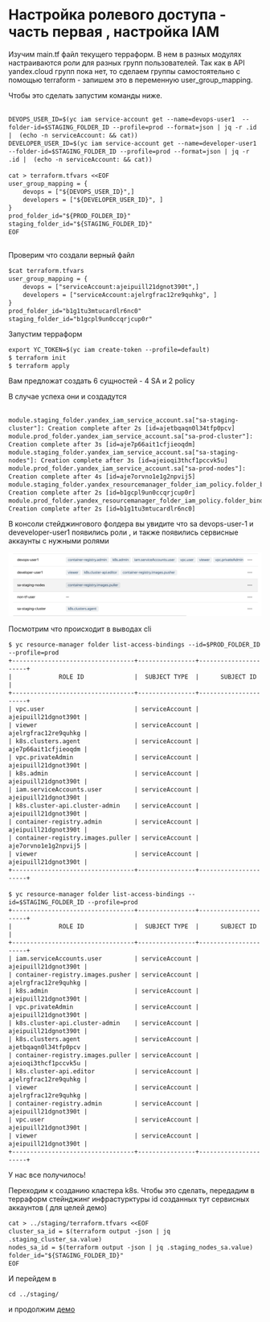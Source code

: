 # Настройка ролевого доступа - часть первая , настройка IAM


Изучим main.tf файл текущего терраформ. В нем в разных модулях настраиваются роли для разных групп пользователей. Так как в API yandex.cloud групп пока нет, то сделаем группы самостоятельно с помощью terraform - запишем это в переменную user_group_mapping.

Чтобы это сделать запустим команды ниже. 
```

DEVOPS_USER_ID=$(yc iam service-account get --name=devops-user1  --folder-id=$STAGING_FOLDER_ID --profile=prod --format=json | jq -r .id |  (echo -n serviceAccount: && cat))
DEVELOPER_USER_ID=$(yc iam service-account get --name=developer-user1  --folder-id=$STAGING_FOLDER_ID --profile=prod --format=json | jq -r .id |  (echo -n serviceAccount: && cat))

cat > terraform.tfvars <<EOF
user_group_mapping = { 
    devops = ["${DEVOPS_USER_ID}",]
    developers = ["${DEVELOPER_USER_ID}", ]
}
prod_folder_id="${PROD_FOLDER_ID}"
staging_folder_id="${STAGING_FOLDER_ID}"
EOF


```

Проверим что создали верный файл

```
$cat terraform.tfvars
user_group_mapping = { 
    devops = ["serviceAccount:ajeipuill21dgnot390t",]
    developers = ["serviceAccount:ajelrgfrac12re9quhkg", ]
}
prod_folder_id="b1g1tu3mtucardlr6nc0"
staging_folder_id="b1gcpl9un0ccqrjcup0r"
```


Запустим терраформ 


```
export YC_TOKEN=$(yc iam create-token --profile=default)
$ terraform init
$ terraform apply
```
Вам предложат создать 6 сущностей - 4 SA и 2 policy

В случае успеха они и создадутся
```

module.staging_folder.yandex_iam_service_account.sa["sa-staging-cluster"]: Creation complete after 2s [id=ajetbqaqn0l34tfp0pcv]
module.prod_folder.yandex_iam_service_account.sa["sa-prod-cluster"]: Creation complete after 3s [id=aje7p66ait1cfjieoqdm]
module.staging_folder.yandex_iam_service_account.sa["sa-staging-nodes"]: Creation complete after 3s [id=ajeioqi3thcf1pccvk5u]
module.prod_folder.yandex_iam_service_account.sa["sa-prod-nodes"]: Creation complete after 4s [id=aje7orvno1e1g2npvij5]
module.staging_folder.yandex_resourcemanager_folder_iam_policy.folder_bindings_policy[0]: Creation complete after 2s [id=b1gcpl9un0ccqrjcup0r]
module.prod_folder.yandex_resourcemanager_folder_iam_policy.folder_bindings_policy[0]: Creation complete after 2s [id=b1g1tu3mtucardlr6nc0]

```

В консоли стейджингового фолдера вы увидите что sa devops-user-1 и deveveloper-user1 появились роли , и также появились сервисные аккаунты с нужными ролями


![](../../images/pic1.png)


Посмотрим что происходит в выводах cli

```
$ yc resource-manager folder list-access-bindings --id=$PROD_FOLDER_ID --profile=prod
+----------------------------------+----------------+----------------------+
|             ROLE ID              |  SUBJECT TYPE  |      SUBJECT ID      |
+----------------------------------+----------------+----------------------+
| vpc.user                         | serviceAccount | ajeipuill21dgnot390t |
| viewer                           | serviceAccount | ajelrgfrac12re9quhkg |
| k8s.clusters.agent               | serviceAccount | aje7p66ait1cfjieoqdm |
| vpc.privateAdmin                 | serviceAccount | ajeipuill21dgnot390t |
| k8s.admin                        | serviceAccount | ajeipuill21dgnot390t |
| iam.serviceAccounts.user         | serviceAccount | ajeipuill21dgnot390t |
| k8s.cluster-api.cluster-admin    | serviceAccount | ajeipuill21dgnot390t |
| container-registry.admin         | serviceAccount | ajeipuill21dgnot390t |
| container-registry.images.puller | serviceAccount | aje7orvno1e1g2npvij5 |
| viewer                           | serviceAccount | ajeipuill21dgnot390t |
+----------------------------------+----------------+----------------------+

$ yc resource-manager folder list-access-bindings --id=$STAGING_FOLDER_ID --profile=prod
+----------------------------------+----------------+----------------------+
|             ROLE ID              |  SUBJECT TYPE  |      SUBJECT ID      |
+----------------------------------+----------------+----------------------+
| iam.serviceAccounts.user         | serviceAccount | ajeipuill21dgnot390t |
| container-registry.images.pusher | serviceAccount | ajelrgfrac12re9quhkg |
| k8s.admin                        | serviceAccount | ajeipuill21dgnot390t |
| vpc.privateAdmin                 | serviceAccount | ajeipuill21dgnot390t |
| k8s.cluster-api.cluster-admin    | serviceAccount | ajeipuill21dgnot390t |
| k8s.clusters.agent               | serviceAccount | ajetbqaqn0l34tfp0pcv |
| container-registry.images.puller | serviceAccount | ajeioqi3thcf1pccvk5u |
| k8s.cluster-api.editor           | serviceAccount | ajelrgfrac12re9quhkg |
| viewer                           | serviceAccount | ajelrgfrac12re9quhkg |
| container-registry.admin         | serviceAccount | ajeipuill21dgnot390t |
| vpc.user                         | serviceAccount | ajeipuill21dgnot390t |
| viewer                           | serviceAccount | ajeipuill21dgnot390t |
+----------------------------------+----------------+----------------------+
```

У нас все получилось!

Переходим к  созданию кластера k8s. Чтобы это сделать, передадим в терраформ стейнджинг инфрастурктуры id созданных тут сервисных аккаунтов ( для целей демо)


```
cat > ../staging/terraform.tfvars <<EOF
cluster_sa_id = $(terraform output -json | jq .staging_cluster_sa.value)
nodes_sa_id = $(terraform output -json | jq .staging_nodes_sa.value)
folder_id="${STAGING_FOLDER_ID}"
EOF
```

И перейдем в 

```
cd ../staging/
```

и продолжим [демо](../staging/)
